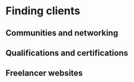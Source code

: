 # Finding clients

## Communities and networking

## Qualifications and certifications

## Freelancer websites

